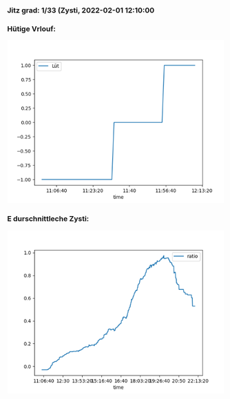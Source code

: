 ### Jitz grad: 1/33 (Zysti, 2022-02-01 12:10:00

### Hütige Vrlouf:
![Graph](Today.png)

### E durschnittleche Zysti:
![Graph](Zysti.png)